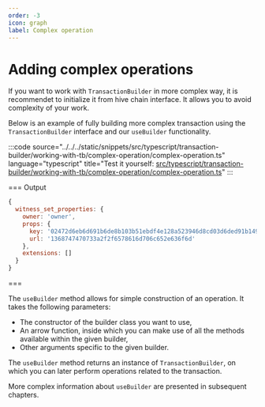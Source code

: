 ```yaml
---
order: -3
icon: graph
label: Complex operation
---
```


# Adding complex operations

If you want to work with `TransactionBuilder` in more complex way, it is recommendet to initialize it from hive chain interface. It allows you to avoid complexity of your work.

Below is an example of fully building more complex transaction using the `TransactionBuilder` interface and our `useBuilder` functionality.

:::code source="../../../static/snippets/src/typescript/transaction-builder/working-with-tb/complex-operation/complex-operation.ts" language="typescript" title="Test it yourself: [src/typescript/transaction-builder/working-with-tb/complex-operation/complex-operation.ts](https://stackblitz.com/github/openhive-network/wax-doc-snippets?file=src%2Ftypescript%2Ftransaction-builder%2Fworking-with-tb%2Fcomplex-operation%2Fcomplex-operation.ts&startScript=test-tb-working-with-tb-complex-operation)" :::

=== Output

```javascript
{
  witness_set_properties: {
    owner: 'owner',
    props: {
      key: '02472d6eb6d691b6de8b103b51ebdf4e128a523946d8cd03d6ded91b1497ee2e83',
      url: '1368747470733a2f2f6578616d706c652e636f6d'
    },
    extensions: []
  }
}
```

===

The `useBuilder` method allows for simple construction of an operation. It takes the following parameters:
- The constructor of the builder class you want to use,
- An arrow function, inside which you can make use of all the methods available within the given builder,
- Other arguments specific to the given builder.

The `useBuilder` method returns an instance of `TransactionBuilder`, on which you can later perform operations related to the transaction.

More complex information about `useBuilder` are presented in subsequent chapters.